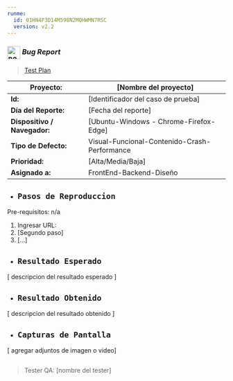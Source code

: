 ```yaml
---
runme:
  id: 01HN4F3D14M598N2MQHWMN7RSC
  version: v2.2
---
```


### <img align="center" width="30" alt="no-country" src="https://encrypted-tbn0.gstatic.com/images?q=tbn:ANd9GcTLXeGR2RyhCZtjyQ0AnrgaHH-QRE2rnfiJOw&usqp=CAU"/> **_Bug Report_**

> [Test Plan](https://www.notion.so/maxi-barbosa-proyects/Test-Plan-1-4035ba912dc64a959f4d4d8f5d1d1d2e)

| **Proyecto:**                | [Nombre del proyecto] |
|------------------------------|----------------------------------------------|
| **Id:**                      | [Identificador del caso de prueba]           |
| **Día del Reporte:**         | [Fecha del reporte]                          |
| **Dispositivo / Navegador:** | [Ubuntu-Windows - Chrome-Firefox-Edge]       |
| **Tipo de Defecto:**         | Visual-Funcional-Contenido-Crash-Performance |
| **Prioridad:**               | [Alta/Media/Baja]                            |
| **Asignado a:**              | FrontEnd-Backend-Diseño                      |

- ## `Pasos de Reproduccion`

Pre-requisitos: n/a

1. Ingresar URL:
2. [Segundo paso]
3. [...]

- ## `Resultado Esperado`

[ descripcion del resultado esperado ]

- ## `Resultado Obtenido`

[ descripcion del resultado obtenido ]

- ## `Capturas de Pantalla`

[ agregar adjuntos de imagen o video]

##

> Tester QA: [nombre del tester]